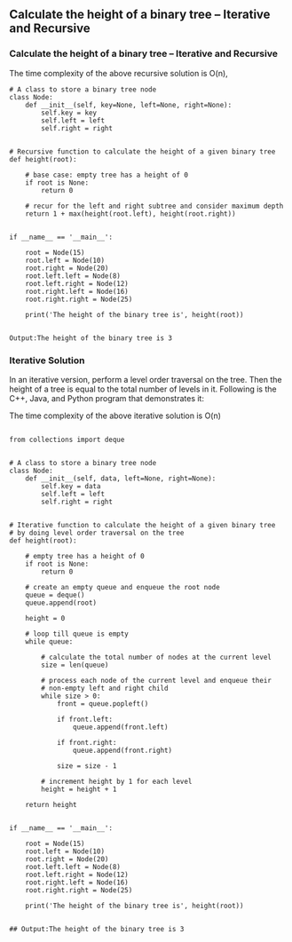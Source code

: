 ## Calculate the height of a binary tree – Iterative and Recursive

### Calculate the height of a binary tree – Iterative and Recursive
The time complexity of the above recursive solution is O(n),
```
# A class to store a binary tree node
class Node:
    def __init__(self, key=None, left=None, right=None):
        self.key = key
        self.left = left
        self.right = right
 
 
# Recursive function to calculate the height of a given binary tree
def height(root):
 
    # base case: empty tree has a height of 0
    if root is None:
        return 0
 
    # recur for the left and right subtree and consider maximum depth
    return 1 + max(height(root.left), height(root.right))
 
 
if __name__ == '__main__':
 
    root = Node(15)
    root.left = Node(10)
    root.right = Node(20)
    root.left.left = Node(8)
    root.left.right = Node(12)
    root.right.left = Node(16)
    root.right.right = Node(25)
 
    print('The height of the binary tree is', height(root))
 

Output:The height of the binary tree is 3
```

### Iterative Solution
In an iterative version, perform a level order traversal on the tree. Then the height of a tree is equal to the total number of levels in it. Following is the C++, Java, and Python program that demonstrates it:

The time complexity of the above iterative solution is O(n)
```

from collections import deque
 
 
# A class to store a binary tree node
class Node:
    def __init__(self, data, left=None, right=None):
        self.key = data
        self.left = left
        self.right = right
 
 
# Iterative function to calculate the height of a given binary tree
# by doing level order traversal on the tree
def height(root):
 
    # empty tree has a height of 0
    if root is None:
        return 0
 
    # create an empty queue and enqueue the root node
    queue = deque()
    queue.append(root)
 
    height = 0
 
    # loop till queue is empty
    while queue:
 
        # calculate the total number of nodes at the current level
        size = len(queue)
 
        # process each node of the current level and enqueue their
        # non-empty left and right child
        while size > 0:
            front = queue.popleft()
 
            if front.left:
                queue.append(front.left)
 
            if front.right:
                queue.append(front.right)
 
            size = size - 1
 
        # increment height by 1 for each level
        height = height + 1
 
    return height
 
 
if __name__ == '__main__':
 
    root = Node(15)
    root.left = Node(10)
    root.right = Node(20)
    root.left.left = Node(8)
    root.left.right = Node(12)
    root.right.left = Node(16)
    root.right.right = Node(25)
 
    print('The height of the binary tree is', height(root))
 

## Output:The height of the binary tree is 3

```